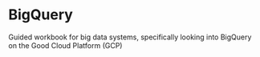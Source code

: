 # BigQuery
Guided workbook for big data systems, specifically looking into BigQuery on the Good Cloud Platform (GCP)
